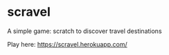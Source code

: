 # scravel
A simple game: scratch to discover travel destinations

Play here: https://scravel.herokuapp.com/
